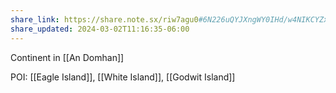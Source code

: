 ```yaml
---
share_link: https://share.note.sx/riw7agu0#6N226uQYJXngWY0IHd/w4NIKCYZxktuC/3C3NFHlBGI
share_updated: 2024-03-02T11:16:35-06:00
---
```

Continent in [[An Domhan]]

POI: [[Eagle Island]], [[White Island]], [[Godwit Island]]